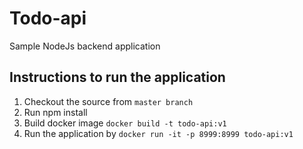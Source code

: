 # Todo-api
Sample NodeJs backend application

## Instructions to run the application

1. Checkout the source from `master branch`
2. Run npm install
3. Build docker image
    `docker build -t todo-api:v1`
5. Run the application by 
    `docker run -it -p 8999:8999 todo-api:v1`
